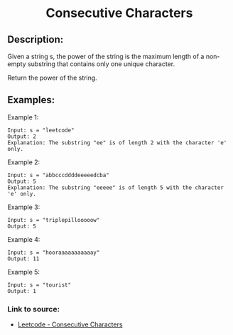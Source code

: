 <h1 align="center">Consecutive Characters</h1>

## Description:
Given a string s, the power of the string is the maximum length of a non-empty substring that contains only one unique character.

Return the power of the string.

## Examples:

Example 1:

```
Input: s = "leetcode"
Output: 2
Explanation: The substring "ee" is of length 2 with the character 'e' only.
```

Example 2:

```
Input: s = "abbcccddddeeeeedcba"
Output: 5
Explanation: The substring "eeeee" is of length 5 with the character 'e' only.
```

Example 3:

```
Input: s = "triplepillooooow"
Output: 5
```

Example 4:

```
Input: s = "hooraaaaaaaaaaay"
Output: 11
```

Example 5:

```
Input: s = "tourist"
Output: 1
```


### Link to source: 
- <a href="https://leetcode.com/problems/consecutive-characters/">Leetcode - Consecutive Characters</a>

